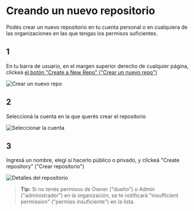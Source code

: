 # Creando un nuevo repositorio

Podés crear un nuevo repositorio en tu cuenta personal o en cualquiera de las organizaciones en las que tengas los permisos suficientes.

## 1
En tu barra de usuario, en el margen superior derecho de cualquier página, clickeá [el botón "Create a New Repo" ("Crear un nuevo repo")](https://github.com/new)

![Crear un nuevo repo](https://github-images.s3.amazonaws.com/help/repository/repo-create.png)

## 2
Seleccioná la cuenta en la que querés crear el repositorio

![Seleccionar la cuenta](https://github-images.s3.amazonaws.com/help/overview/dashboard-contextswitcher.png)

## 3
Ingresá un nombre, elegí si hacerlo público o privado, y clickeá "Create repository" ("Crear repositorio")

![Detalles del repositorio](https://github-images.s3.amazonaws.com/help/repository/repo-create-name.png)

 > **Tip:** Si no tenés permisos de Owner ("dueño") o Admin ("administrador") en la organización, se te notificará "insufficient permission" ("permiso insuficiente") en la lista.
